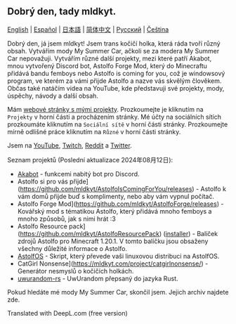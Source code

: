 ## Dobrý den, tady mldkyt.

[English](https://github.com/mldkyt/mldkyt/README.md) | [Español](https://github.com/mldkyt/mldkyt/README_ES.md) | [日本語](https://github.com/mldkyt/mldkyt/README_JA.md) | [简体中文](https://github.com/mldkyt/mldkyt/README_CN.md) | [Русский](https://github.com/mldkyt/mldkyt/README_RU.md) | [Čeština](https://github.com/mldkyt/mldkyt/README_CZ.md)

Dobrý den, já jsem mldkyt! Jsem trans kočičí holka, která ráda tvoří různý obsah. Vytvářím mody My Summer Car, ačkoli se za modera My Summer Car nepovažuji. Vytvářím různé další projekty, mezi které patří Akabot, mnou vytvořený Discord bot, Astolfo Forge Mod, který do Minecraftu přidává bandu femboys nebo Astolfo is coming for you, což je windowsový program, ve kterém za vámi přijde Astolfo a nazve vás skvělým člověkem. Občas také natáčím videa na YouTube, kde představuji své projekty, mody, úspěchy, návody a další obsah.

Mám [webové stránky s mými projekty](https://mldkyt.com/). Prozkoumejte je kliknutím na `Projekty` v horní části a procházením stránky. Mé účty na sociálních sítích prozkoumáte kliknutím na `Sociální sítě` v horní části stránky. Prozkoumejte mírně odlišné práce kliknutím na `Různé` v horní části stránky.

Jsem na [YouTube](https://youtube.com/@mldkyt), [Twitch](https://twitch.tv/mldkyt), [Reddit](https://reddit.com/u/mldkyt) a [Twitter](https://twitter.com/@mldkyt).

Seznam projektů (Poslední aktualizace 2024年08月12日):

- [Akabot](https://mldkyt.com/project/akabot) - funkcemi nabitý bot pro Discord.
- Astolfo si pro vás přijde](https://github.com/mldkyt/AstolfoIsComingForYou/releases) - Astolfo k vám domů přijde buď s komplimenty, nebo aby vám vypnul počítač.
- Astolfo Forge Mod](https://github.com/mldkyt/AstolfoForge/releases) - Kovářský mod s tématikou Astolfo, který přidává mnoho femboys a mnoho způsobů, jak s nimi hrát :3
- Astolfo Resource pack](https://github.com/mldkyt/AstolfoResourcePack) ([installer](https://github.com/mldkyt/AstolfoResourcePackInstaller/releases/)) - Balíček zdrojů Astolfo pro Minecraft 1.20.1. V tomto balíčku jsou obsaženy všechny důležité informace o Astolfo.
- [AstolfOS](https://github.com/mldkyt/AstolfOS/wiki/) - Skript, který převede vaši linuxovou distribuci na AstolfOS.
- CatGirl Nonsense](https://mldkyt.com/project/catgirlnonsense/) - Generátor nesmyslů o kočičích holkách.
- [uwurandom-rs](https://github.com/mldkyt/uwurandom-rs/) - UwUrandom přepsaný do jazyka Rust.

Pokud hledáte mé mody My Summer Car, skončil jsem. Jejich archiv najdete zde. 

Translated with DeepL.com (free version)